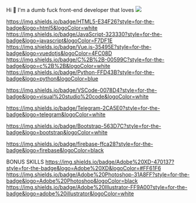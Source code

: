 
Hi 👋 </n>
I'm a dumb fuck front-end developer that loves <img src="https://img.shields.io/badge/mac%20os-000000?style=for-the-badge&logo=apple&logoColor=white)" />

https://img.shields.io/badge/HTML5-E34F26?style=for-the-badge&logo=html5&logoColor=white
https://img.shields.io/badge/JavaScript-323330?style=for-the-badge&logo=javascript&logoColor=F7DF1E
https://img.shields.io/badge/Vue.js-35495E?style=for-the-badge&logo=vuedotjs&logoColor=4FC08D
https://img.shields.io/badge/C%2B%2B-00599C?style=for-the-badge&logo=c%2B%2B&logoColor=white
https://img.shields.io/badge/Python-FFD43B?style=for-the-badge&logo=python&logoColor=blue
	

https://img.shields.io/badge/VSCode-0078D4?style=for-the-badge&logo=visual%20studio%20code&logoColor=white

https://img.shields.io/badge/Telegram-2CA5E0?style=for-the-badge&logo=telegram&logoColor=white

https://img.shields.io/badge/Bootstrap-563D7C?style=for-the-badge&logo=bootstrap&logoColor=white

	

https://img.shields.io/badge/firebase-ffca28?style=for-the-badge&logo=firebase&logoColor=black

BONUS SKILLS
https://img.shields.io/badge/Adobe%20XD-470137?style=for-the-badge&logo=Adobe%20XD&logoColor=#FF61F6
https://img.shields.io/badge/Adobe%20Photoshop-31A8FF?style=for-the-badge&logo=Adobe%20Photoshop&logoColor=black
https://img.shields.io/badge/Adobe%20Illustrator-FF9A00?style=for-the-badge&logo=adobe%20illustrator&logoColor=white
